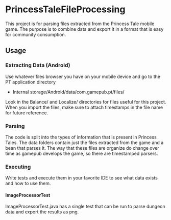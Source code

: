 # PrincessTaleFileProcessing
This project is for parsing files extracted from the Princess Tale mobile game. The purpose is to combine data and export it in a format that is easy for community consumption.

## Usage

### Extracting Data (Android)
Use whatever files browser you have on your mobile device and go to the PT application directory
* Internal storage/Android/data/com.gamepub.pt/files/

Look in the Balance/ and Localize/ directories for files useful for this project. When you import the files, make sure to attach timestamps in the file name for future reference.

### Parsing
The code is split into the types of information that is present in Princess Tales. The data folders contain just the files extracted from the game and a bean that parses it. The way that these files are organize do change over time as gamepub develops the game, so there are timestamped parsers.

### Executing
Write tests and execute them in your favorite IDE to see what data exists and how to use them.

#### ImageProcessorTest
ImageProcessorTest.java has a single test that can be run to parse dungeon data and export the results as png.

